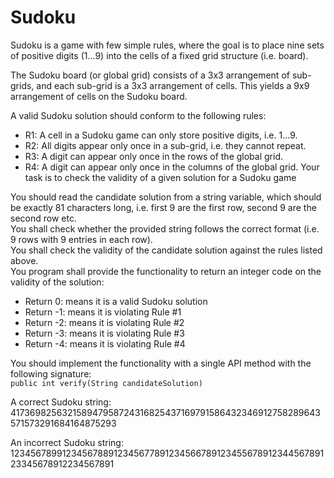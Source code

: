 # Sudoku

Sudoku is a game with few simple rules, where the goal is to place nine sets of positive digits (1...9) into the cells of a fixed grid structure (i.e. board).

The Sudoku board (or global grid) consists of a 3x3 arrangement of sub-grids, and each sub-grid is a 3x3 arrangement of cells. This yields a 9x9 arrangement of cells on the Sudoku board.

A valid Sudoku solution should conform to the following rules:

- R1: A cell in a Sudoku game can only store positive digits, i.e. 1...9.
- R2: All digits appear only once in a sub-grid, i.e. they cannot repeat.
- R3: A digit can appear only once in the rows of the global grid.
- R4: A digit can appear only once in the columns of the global grid.
Your task is to check the validity of a given solution for a Sudoku game

You should read the candidate solution from a string variable, which should be exactly 81 characters long, i.e. first 9 are the first row, second 9 are the second row etc.  
You shall check whether the provided string follows the correct format (i.e. 9 rows with 9 entries in each row).  
You shall check the validity of the candidate solution against the rules listed above.  
You program shall provide the functionality to return an integer code on the validity of the solution:
- Return 0: means it is a valid Sudoku solution
- Return -1: means it is violating Rule #1
- Return -2: means it is violating Rule #2
- Return -3: means it is violating Rule #3
- Return -4: means it is violating Rule #4

You should implement the functionality with a single API method with the following signature:  
`public int verify(String candidateSolution)`

A correct Sudoku string: 417369825632158947958724316825437169791586432346912758289643571573291684164875293

An incorrect Sudoku string: 123456789912345678891234567789123456678912345567891234456789123345678912234567891